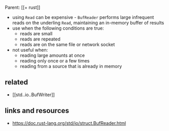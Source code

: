 Parent: [[+ rust]]

- using `Read` can be expensive - `BufReader` performs large infrequent reads on
    the underling `Read`, maintaining an in-memory buffer of results
- use when the following conditions are true:
    * reads are small
    * reads are repeated
    * reads are on the same file or network socket
- not useful when:
    * reading large amounts at once
    * reading only once or a few times
    * reading from a source that is already in memory

## related

- [[std..io..BufWriter]]

## links and resources

- https://doc.rust-lang.org/std/io/struct.BufReader.html
